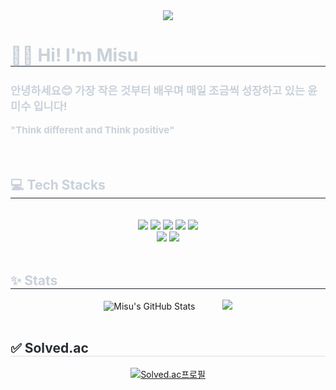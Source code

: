 <div align= "center">
    <img src="https://capsule-render.vercel.app/api?type=transparent&color=0:ffffff,100:fcfcfc&height=120&text=Welcome%20to%20%20Misu's%20Github&animation=fadeIn&fontColor=ffd1d1&fontSize=50" />
    </div>
    <div style="text-align: left;"> 
    <h1 style="border-bottom: 1px solid #21262d; color: #c9d1d9;"> 👩‍💻 Hi! I'm Misu </h1>  
    <div style="font-weight: 700; font-size: 15px; text-align: left; color: #c9d1d9;"> <h3>안녕하세요😊 가장 작은 것부터 배우며 매일 조금씩 성장하고 있는 윤미수 입니다!</h3>
        "Think different and Think positive" </div> 
    </div><br><br>
    <div style="text-align: left;">
    <h2 style="border-bottom: 1px solid #21262d; color: #c9d1d9;"> 💻 Tech Stacks </h2> <br> 
    <div  align= "center"> <img src="https://img.shields.io/badge/C-A8B9CC?style=for-the-badge&logo=C&logoColor=white">
          <img src="https://img.shields.io/badge/Python-3776AB?style=for-the-badge&logo=Python&logoColor=white">
          <img src="https://img.shields.io/badge/HTML5-E34F26?style=for-the-badge&logo=HTML5&logoColor=white">
          <img src="https://img.shields.io/badge/CSS3-1572B6?style=for-the-badge&logo=CSS3&logoColor=white">
          <img src="https://img.shields.io/badge/Javascript-F7DF1E?style=for-the-badge&logo=Javascript&logoColor=white">
          <br/><img src="https://img.shields.io/badge/Figma-F24E1E?style=for-the-badge&logo=Figma&logoColor=white">
          <img src="https://img.shields.io/badge/MySQL-4479A1?style=for-the-badge&logo=MySQL&logoColor=white">
          </div>
    </div><br>
    <div style="text-align: left;"> 
    <h2 style="border-bottom: 1px solid #21262d; color: #c9d1d9;"> ✨ Stats </h2> <div align= "center">
        <img src="https://github-readme-stats.vercel.app/api?username=yoonmisu&layout=compact&bg_color=180,00000000,00000000&title_color=ffc2c2&text_color=ffc2c2&show_icons=true&icon_color=ff91a4&custom_title=Misu's%20GitHub%20Stats" alt="Misu's GitHub Stats">
        &nbsp;&nbsp;&nbsp;&nbsp;&nbsp;&nbsp;&nbsp;&nbsp;&nbsp;
        <img src="https://github-readme-stats.vercel.app/api/top-langs/?username=yoonmisu&layout=compact&bg_color=180,00000000,00000000&title_color=ffc2c2&text_color=ffc2c2"
          /> </div> 
    </div><br>
    <div style="text-align: left;"> 
      <h2 style="border-bottom: 1px solid #d8dee4; color: #282d33;"> ✅ Solved.ac </h2>
      <div align="center">
        <p><a href="https://solved.ac/ymisu">
            <img src="http://mazassumnida.wtf/api/v2/generate_badge?boj=ymisu" alt="Solved.ac프로필">
        </a></p>
      </div>
    </div>
